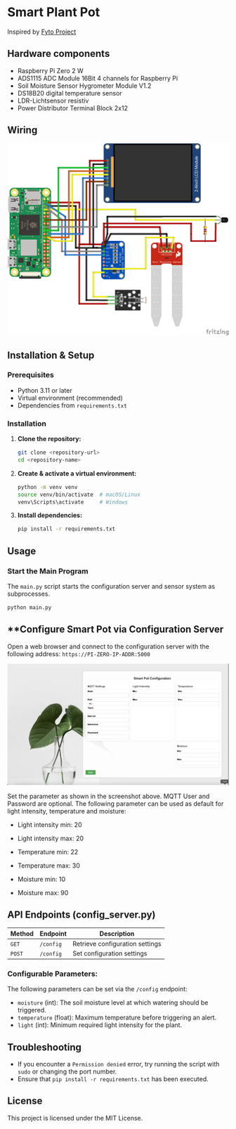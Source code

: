 # Smart Plant Pot

Inspired by [Fyto Project](https://www.hackster.io/coderscafe/fyto-turn-your-plant-into-pet-1373d5#code)

## Hardware components
- Raspberry Pi Zero 2 W
- ADS1115 ADC Module 16Bit 4 channels for Raspberry Pi
- Soil Moisture Sensor Hygrometer Module V1.2
- DS18B20 digital temperature sensor
- LDR-Lichtsensor resistiv
- Power Distributor Terminal Block 2x12

## Wiring
![Wiring with RPI Zero 2 w](Code/img/wiring_smart_pot_bb.png)

## Installation & Setup

### Prerequisites
- Python 3.11 or later
- Virtual environment (recommended)
- Dependencies from `requirements.txt`

### Installation
1. **Clone the repository:**
   ```sh
   git clone <repository-url>
   cd <repository-name>
   ```

2. **Create & activate a virtual environment:**
   ```sh
   python -m venv venv
   source venv/bin/activate  # macOS/Linux
   venv\Scripts\activate     # Windows
   ```

3. **Install dependencies:**
   ```sh
   pip install -r requirements.txt
   ```

## Usage

### **Start the Main Program**
The `main.py` script starts the configuration server and sensor system as subprocesses.
```sh
python main.py
```

## **Configure Smart Pot via Configuration Server
Open a web browser and connect to the configuration server with the following address: `https://PI-ZERO-IP-ADDR:5000`

![Screenshot of configuration server](Code/img/config_server.png)

Set the parameter as shown in the screenshot above. MQTT User and Password are optional.
The following parameter can be used as default for light intensity, temperature and moisture:
- Light intensity min: 20
- Light intensity max: 20

- Temperature min: 22
- Temperature max: 30

- Moisture min: 10
- Moisture max: 90

## API Endpoints (config_server.py)
| Method  | Endpoint       | Description |
|---------|---------------|-------------|
| `GET`   | `/config`     | Retrieve configuration settings |
| `POST`  | `/config`     | Set configuration settings |

### Configurable Parameters:
The following parameters can be set via the `/config` endpoint:
- `moisture` (int): The soil moisture level at which watering should be triggered.
- `temperature` (float): Maximum temperature before triggering an alert.
- `light` (int): Minimum required light intensity for the plant.


## Troubleshooting
- If you encounter a `Permission denied` error, try running the script with `sudo` or changing the port number.
- Ensure that `pip install -r requirements.txt` has been executed.

## License
This project is licensed under the MIT License.

